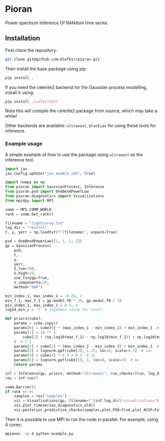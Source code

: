 # Pioran

Power spectrum Inference Of RANdom time series
<!-- Gaussian Processes Regression on irregularly sampled time series  -->

## Installation

First clone the repository:

```bash
git clone git@github.com:mlefkir/pioran.git
```

Then install the base package using pip:
```bash
pip install .
```
If you need the celerite2 backend for the Gaussian process modelling, install it using:
```bash
pip install .[celerite2]
```
Note this will compile the celerite2 package from source, which may take a while!

Other backends are available: ``ultranest``, ``blackjax`` for using these tools for inference.

### Example usage

A simple example of how to use the package using ``ultranest`` as the inference tool.

```python
import jax
jax.config.update("jax_enable_x64", True)

import numpy as np
from pioran import GaussianProcess, Inference
from pioran.psd import OneBendPowerLaw
from pioran.diagnostics import Visualisations
from mpi4py import MPI

comm = MPI.COMM_WORLD
rank = comm.Get_rank()

filename = "lightcurve.txt"
log_dir = "results"
t, y, yerr = np.loadtxt(f"{filename}", unpack=True)

psd = OneBendPowerLaw([1, 1, 1, 1])
gp = GaussianProcess(
    psd,
    t,
    y,
    yerr,
    S_low=100,
    S_high=20,
    use_tinygp=True,
    n_components=20,
    method="SHO")

min_index_1, max_index_1 = -0.25, 2
min_f_1, max_f_1 = gp.model.f0 * 10, gp.model.fN / 10
min_index_2, max_index_2 = 0.5, 4
log10_min_c = -7  # log10min value for const

def priors(cube):
    params = cube.copy()
    params[0] = cube[0] * (max_index_1 - min_index_1) + min_index_1  # alpha_1
    params[1] = 10 ** (
        cube[1] * (np.log10(max_f_1) - np.log10(min_f_1)) + np.log10(min_f_1)
    )  # f_1
    params[2] = cube[2] * (max_index_2 - min_index_2) + min_index_2  # alpha_2
    params[3] = lognorm.ppf(cube[3], 1.25, loc=0, scale=0.5)  # var
    params[4] = cube[4] * 4.9 + 0.1  # nu
    params[5] = lognorm.ppf(cube[5], 1, loc=0, scale=3)  # mu
    return params

inf = Inference(gp, priors, method="ultranest", run_checks=True, log_dir=log_dir)
res = inf.run()

comm.Barrier()
if rank == 0:
    samples = res["samples"]
    vis = Visualisations(gp, filename=f"{inf.log_dir}/visualisations")
    vis.plot_timeseries_diagnostics_old()
    vis.posterior_predictive_checks(samples,plot_PSD=True,plot_ACVF=False)

```

Then it is possible to use MPI to run the code in parallel. For example, using 4 cores:

```bash
mpiexec -np 4 python example.py
```